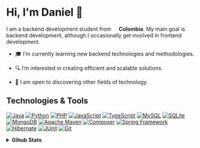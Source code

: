 # Hi, I'm Daniel 👋

<p>I am a backend development student from <img src='https://cdn-icons-png.flaticon.com/512/197/197575.png' width='13' /> <b>Colombia</b>. My main goal is backend development, although I occasionally get involved in frontend development.</p>


- 🎓 I’m currently learning new backend technologies and methodologies.

- 🔍 I’m interested in creating efficient and scalable solutions.

- 🌱 I am open to discovering other fields of technology.



## Technologies & Tools
[![Java](https://img.shields.io/badge/Java-ED8B00?style=flat-square&logo=openjdk&logoColor=white)](https://www.java.com/es/)
[![Python](https://img.shields.io/badge/Python-FFD43B?style=flat-square&logo=python&logoColor=blue)](https://www.python.org/)
[![PHP](https://img.shields.io/badge/PHP-777BB4?style=flat-square&logo=php&logoColor=white)](https://www.php.net/)
[![JavaScript](https://img.shields.io/badge/JavaScript-323330?style=flat-square&logo=javascript&logoColor=F7DF1E)](https://developer.mozilla.org/en-US/docs/Web/JavaScript)
[![TypeScript](https://img.shields.io/badge/TypeScript-007ACC?style=flat-square&logo=typescript&logoColor=white)](https://www.typescriptlang.org/)
[![MySQL](https://img.shields.io/badge/MySQL-4479A1?style=flat-square&logo=mysql&logoColor=white)](https://www.mysql.com/)
[![SQLite](https://img.shields.io/badge/SQLite-003B57?style=flat-square&logo=sqlite&logoColor=white)](https://www.sqlite.org/)
[![MongoDB](https://img.shields.io/badge/MongoDB-47A248?style=flat-square&logo=mongodb&logoColor=white)](https://www.mongodb.com/)
[![Apache Maven](https://img.shields.io/badge/Apache_Maven-C71A36?style=flat-square&logo=apachemaven&logoColor=white)](https://maven.apache.org/)
[![Composer](https://img.shields.io/badge/Composer-885630?style=flat-square&logo=composer&logoColor=white)](https://getcomposer.org/)
[![Spring Framework](https://img.shields.io/badge/Spring-6DB33F?style=flat-square&logo=spring&logoColor=white)](https://spring.io/)
[![Hibernate](https://img.shields.io/badge/Hibernate-59666C?style=flat-square&logo=hibernate&logoColor=white)](https://hibernate.org/)
[![JUnit](https://img.shields.io/badge/JUnit-25A162?style=flat-square&logo=junit5&logoColor=white)](https://junit.org/junit5/)
[![Git](https://img.shields.io/badge/Git-F05032?style=flat-square&logo=git&logoColor=white)](https://git-scm.com/)



<details>
    <summary><strong>Gihub Stats</strong></summary>
<img src="https://github-readme-stats.vercel.app/api?username=dfortch18&theme=highcontrast&show_iconsTrue" alt="Stats" />
<img src="https://github-readme-stats.vercel.app/api/top-langs?username=dfortch18&theme=highcontrast&layout=compact&show_icons=" alt="Top Langs" /></details>
